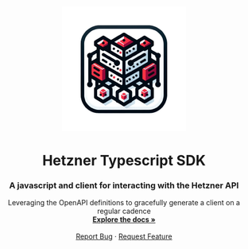 <a name="readme-top"></a>

<!-- PROJECT SHIELDS -->

<!-- BADGES_START -->

<!-- BADGES_END -->

<!-- PROJECT LOGO -->
<br />
<div align="center">
  <a href="https://github.com/thedjpetersen/flow-like-water">
    <img src="images/hetzner-sdk.png" alt="Logo" width="250" height="250">
  </a>

# Hetzner Typescript SDK

<h3 align="center">A javascript and client for interacting with the Hetzner API</h3>

  <p align="center">
    Leveraging the OpenAPI definitions to gracefully generate a client on a regular cadence
    <br />
    <a href="https://github.com/thedjpetersen/flow-like-water"><strong>Explore the docs »</strong></a>
    <br />
    <br />
    <a href="https://github.com/thedjpetersen/flow-like-water/issues">Report Bug</a>
    ·
    <a href="https://github.com/thedjpetersen/flow-like-water/issues">Request Feature</a>
  </p>
</div>
